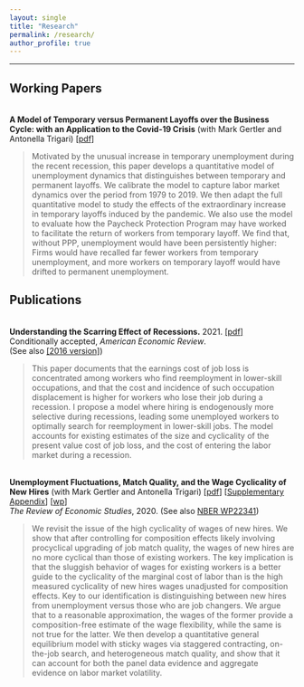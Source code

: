 ```yaml
---
layout: single
title: "Research"
permalink: /research/
author_profile: true
---
```

---
## Working Papers

<br/>**A Model of Temporary versus Permanent Layoffs over the Business Cycle: with an Application to the Covid-19 Crisis** (with Mark Gertler and Antonella Trigari) [[pdf]](https://christopher-huckfeldt.github.io/files/GHT2021.pdf)<br/>
> Motivated by the unusual increase in temporary unemployment during the recent recession, this paper develops a quantitative model of unemployment dynamics that distinguishes between temporary and permanent layoffs. We calibrate the model to capture labor market dynamics over the period from 1979 to 2019. We then adapt the full quantitative model to study the effects of the extraordinary increase in temporary layoffs induced by the pandemic. We also use the model to evaluate how the Paycheck Protection Program may have worked to facilitate the return of workers from temporary layoff. We find that, without PPP, unemployment would have been persistently higher: Firms would have recalled far fewer workers from temporary unemployment, and more workers on temporary layoff would have drifted to permanent unemployment.


## Publications

<br/>**Understanding the Scarring Effect of Recessions.** 2021. [[pdf]](https://christopher-huckfeldt.github.io/files/UTSEOR.pdf) <br/>
Conditionally accepted, _American Economic Review_.     
(See also [[2016 version]](https://christopher-huckfeldt.github.io/files/UTSEOR2016.pdf))
> This paper documents that the earnings cost of job loss is concentrated among workers who find reemployment in lower-skill occupations, and that the cost and incidence of such occupation displacement is higher for workers who lose their job during a recession. I propose a model where hiring is endogenously more selective during recessions, leading some unemployed workers to optimally search for reemployment in lower-skill jobs. The model accounts for existing estimates of the size and cyclicality of the present value cost of job loss, and the cost of entering the labor market during a recession.

<br/>**Unemployment Fluctuations, Match Quality, and the Wage Cyclicality of New Hires** (with Mark Gertler and Antonella Trigari) [[pdf](https://doi.org/10.1093/restud/rdaa004)] [[Supplementary Appendix](https://christopher-huckfeldt.github.io/files/GHT2019App.pdf)] [[wp](https://christopher-huckfeldt.github.io/files/GHT2019.pdf)]<br/>
_The Review of Economic Studies_, 2020. (See also [NBER WP22341](https://www.nber.org/papers/w22341))
> We revisit the issue of the high cyclicality of wages of new hires.  We show that after controlling for composition effects likely involving procyclical upgrading of job match quality, the wages of new hires are no more cyclical than those of existing workers. The key implication is that the sluggish behavior of wages for existing workers is a better guide to the cyclicality of the marginal cost of labor than is the high measured cyclicality of new hires wages unadjusted for composition effects. Key to our identification is distinguishing between new hires from unemployment versus those who are job changers. We argue that to a reasonable approximation, the wages of the former provide a composition-free estimate of the wage flexibility, while the same is not true for the latter. We then develop a quantitative general equilibrium model with sticky wages via staggered contracting, on-the-job search, and heterogeneous match quality, and show that it can account for both the panel data evidence and aggregate evidence on labor market volatility.



